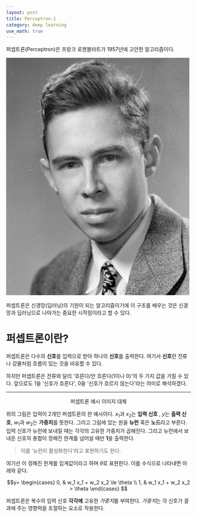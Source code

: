 ```yaml
---
layout: post
title: Perceptron-1
category: deep learning
use_math: true
---
```


퍼셉트론(Perceptron)은 프랑크 로젠블라트가 1957년에 고안한 알고리즘이다.

<img src="/images/study/machine_learning/deep_learning/2022-12-26-frank-rosenblatt.jpg" 
     title="Frank Rosenblatt"
     alt="Frank Rosenblatt"
     class="img_center"/>

퍼셉트론은 신경망(딥러닝)의 기원이 되는 알고리즘이기에 이 구조를 배우는 것은 신경망과 딥러닝으로 나아가는 중요한 시작점이라고 할 수 있다.

# 퍼셉트론이란?
퍼셉트론은 다수의 **신호**를 입력으로 받아 하나의 **신호**를 출력한다. 여기서 **신호**란 전류나 강물처럼 흐름이 있는 것을 비유할 수 있다.

하지만 퍼셉트론은 전류와 달리 '흐른다/안 흐른다(1이나 0)'의 두 가지 값을 가질 수 있다. 앞으로도 1을 '신호가 흐른다', 0을 '신호가 흐르지 않는다'라는 의미로 해석하겠다.

---

<center>

퍼셉트론 예시 이미지 대체

</center>

위의 그림은 입력이 2개인 퍼셉트론의 한 예시이다. $x_1$과 $x_2$는 **입력 신호** , $y$는 **출력 신호**, $w_1$과 $w_2$는 **가중치**를 뜻한다.
그리고 그림에 있는 원을 **뉴런** 혹은 **노드**라고 부른다.
입력 신호가 뉴런에 보내질 때는 각각의 고유한 가중치가 곱해진다. 그리고 뉴런에서 보내온 신호의 총합이 정해진 한계를 넘어설 때만 **1**을 출력한다.

> 이를 '뉴런이 활성화한다'라고 표현하기도 한다.

여기선 이 정해진 한계를 임계값이라고 하며 $\theta$로 표현한다. 이를 수식으로 나타내면 아래와 같다.

$$y=
\begin{cases}
0, & w_1 x_1 + w_2 x_2 \le \theta \\
1, & w_1 x_1 + w_2 x_2 > \theta
\end{cases}
$$

퍼셉트론은 복수의 입력 신호 **각각에** 고유한 *가중치*를 부여한다. *가중치*는 각 신호가 결과에 주는 영향력을 조절하는 요소로 작용한다.